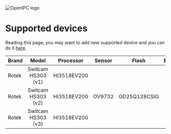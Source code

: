 ![OpenIPC logo](https://cdn.themactep.com/images/logo_openipc.png "OpenIPC logo")

# Supported devices

Reading this page, you may want to add new supported device and you can do it [here](https://github.com/OpenIPC/wiki/blob/master/en/guide-supported-devices.md).

| Brand     | Model                | Processor    | Sensor   | Flash         | Ethernet | WiFi      | USB  | SD/MMC |
|-----------|:--------------------:|:------------:|:--------:|:-------------:|:--------:|:---------:|:----:|:------:|
| Rotek     | Switcam HS303 (v1)   | HI3518EV200  |          |               | No       | RTL8188FU | WiFi | Yes    |
| Rotek     | Switcam HS303 (v2)   | HI3518EV200  | OV9732   | GD25Q128CSIG  | No       | RTL8188EU | WiFi | Yes    |
| Rotek     | Switcam HS303 (v3)   | HI3518EV200  |          |               | No       | RTL8188EU | WiFi | Yes    |
